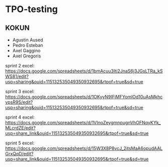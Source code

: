 # TPO-testing

## KOKUN
- Agustin Aused
- Pedro Esteban
- Axel Gaggino
- Axel Gregoris

sprint 2 excel: https://docs.google.com/spreadsheets/d/1bmAcuu3Iti2JnaS6j3JGsLTRa_kSWS81/edit?usp=sharing&ouid=115132535049350932695&rtpof=true&sd=true

sprint 3 excel: https://docs.google.com/spreadsheets/d/1OKyyN9IFjMFYomlOd10uAsMkhcvpsR9S/edit?usp=sharing&ouid=115132535049350932695&rtpof=true&sd=true

sprint 4 excel: https://docs.google.com/spreadsheets/d/1VInoZeygmnpugnVhOFNqyKYk_MLcrdZE/edit?usp=share_link&ouid=115132535049350932695&rtpof=true&sd=true

sprint 5 excel: https://docs.google.com/spreadsheets/d/15W3X8P8vcJ_2itsMaA6opudAALGrxQqD/edit?usp=share_link&ouid=115132535049350932695&rtpof=true&sd=true